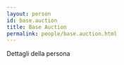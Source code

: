 ```yaml
---
layout: person
id: base.auction
title: Base Auction
permalink: people/base.auction.html
---
```


Dettagli della persona